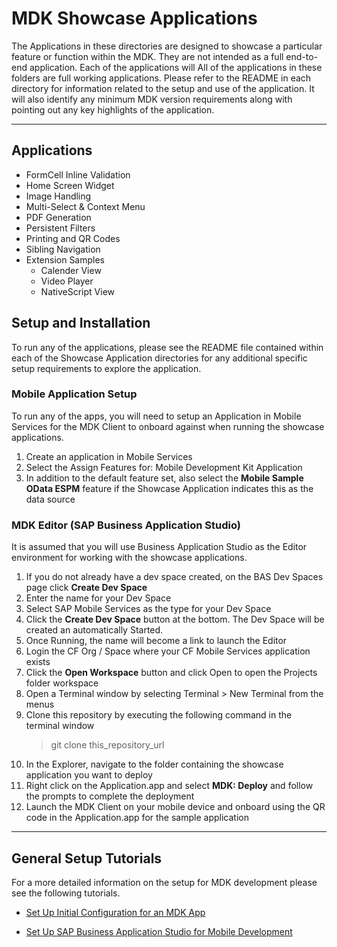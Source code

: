 # MDK Showcase Applications

The Applications in these directories are designed to showcase a particular feature or function within the MDK.  They are not intended as a full end-to-end application.  Each of the applications will
All of the applications in these folders are full working applications.  Please refer to the README in each directory for information related to the setup and use of the application.  It will also identify any minimum MDK version requirements along with pointing out any key highlights of the application.

***

## Applications
* FormCell Inline Validation
* Home Screen Widget
* Image Handling
* Multi-Select & Context Menu
* PDF Generation
* Persistent Filters
* Printing and QR Codes
* Sibling Navigation
* Extension Samples
    * Calender View
    * Video Player
    * NativeScript View

## Setup and Installation

To run any of the applications, please see the README file contained within each of the Showcase Application directories for any additional specific setup requirements to explore the application.

### Mobile Application Setup

To run any of the apps, you will need to setup an Application in Mobile Services for the MDK Client to onboard against when running the showcase applications.

1. Create an application in Mobile Services
1. Select the Assign Features for: Mobile Development Kit Application
1. In addition to the default feature set, also select the **Mobile Sample OData ESPM** feature if the Showcase Application indicates this as the data source

### MDK Editor (SAP Business Application Studio)

It is assumed that you will use Business Application Studio as the Editor environment for working with the showcase applications.

1. If you do not already have a dev space created, on the BAS Dev Spaces page click **Create Dev Space**
1. Enter the name for your Dev Space
1. Select SAP Mobile Services as the type for your Dev Space
1. Click the **Create Dev Space** button at the bottom.  The Dev Space will be created an automatically Started.
1. Once Running, the name will become a link to launch the Editor
1. Login the CF Org / Space where your CF Mobile Services application exists
1. Click the **Open Workspace** button and click Open to open the Projects folder workspace
1. Open a Terminal window by selecting Terminal > New Terminal from the menus
1. Clone this repository by executing the following command in the terminal window
    > git clone this_repository_url
1. In the Explorer, navigate to the folder containing the showcase application you want to deploy
1. Right click on the Application.app and select **MDK: Deploy** and follow the prompts to complete the deployment
1. Launch the MDK Client on your mobile device and onboard using the QR code in the Application.app for the sample application

***

## General Setup Tutorials

For a more detailed information on the setup for MDK development please see the following tutorials.

* [Set Up Initial Configuration for an MDK App](https://developers.sap.com/tutorials/cp-mobile-dev-kit-ms-setup.html)

* [Set Up SAP Business Application Studio for Mobile Development](https://developers.sap.com/tutorials/cp-mobile-bas-setup.html)
